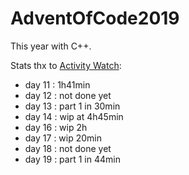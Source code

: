 # AdventOfCode2019

This year with C++.

Stats thx to [Activity Watch](https://github.com/ActivityWatch/activitywatch):

* day 11 : 1h41min
* day 12 : not done yet
* day 13 : part 1 in 30min
* day 14 : wip at 4h45min
* day 16 : wip 2h
* day 17 : wip 20min
* day 18 : not done yet
* day 19 : part 1 in 44min
